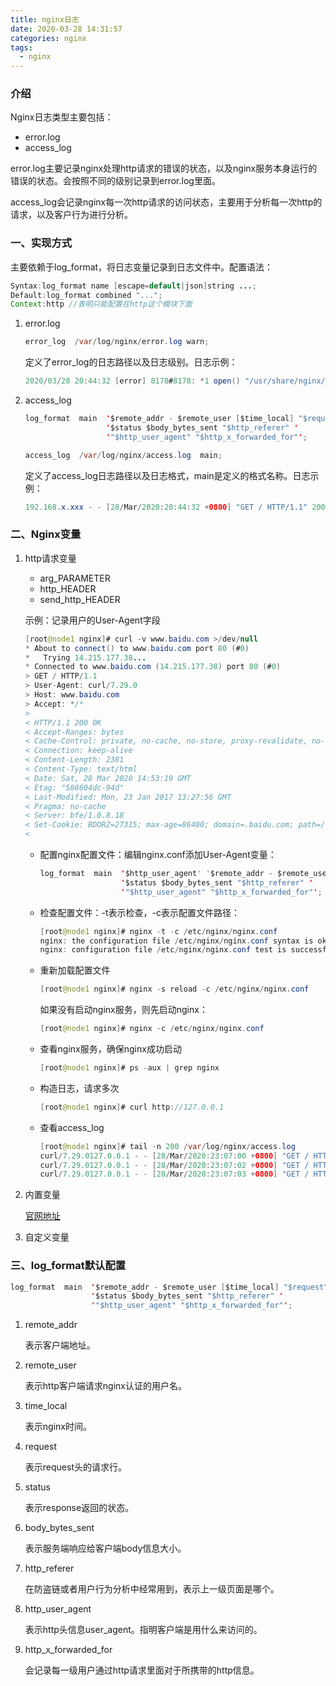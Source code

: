 ```yaml
---
title: nginx日志
date: 2020-03-28 14:31:57
categories: nginx
tags:
  - nginx
---
```


### 介绍

Nginx日志类型主要包括：

- error.log
- access_log

error.log主要记录nginx处理http请求的错误的状态，以及nginx服务本身运行的错误的状态。会按照不同的级别记录到error.log里面。

access_log会记录nginx每一次http请求的访问状态，主要用于分析每一次http的请求，以及客户行为进行分析。

<!-- more -->

### 一、实现方式

主要依赖于log_format，将日志变量记录到日志文件中。配置语法：

~~~java
Syntax:log_format name [escape=default|json]string ...;
Default:log_format combined "...";
Context:http //表明只能配置在http这个模块下面
~~~

1. error.log

   ~~~java
   error_log  /var/log/nginx/error.log warn;
   ~~~

   定义了error_log的日志路径以及日志级别。日志示例：

   ~~~java
   2020/03/28 20:44:32 [error] 8178#8178: *1 open() "/usr/share/nginx/html/favicon.ico" failed (2: No such file or directory), client: 192.168.x.xxx, server: localhost, request: "GET /favicon.ico HTTP/1.1", host: "192.168.1.104", referrer: "http://192.168.1.104/"
   ~~~

2. access_log

   ~~~java
   log_format  main  '$remote_addr - $remote_user [$time_local] "$request" '
                     '$status $body_bytes_sent "$http_referer" '
                     '"$http_user_agent" "$http_x_forwarded_for"';
   
   access_log  /var/log/nginx/access.log  main;
   ~~~

   定义了access_log日志路径以及日志格式，main是定义的格式名称。日志示例：

   ~~~java
   192.168.x.xxx - - [28/Mar/2020:20:44:32 +0800] "GET / HTTP/1.1" 200 612 "-" "Mozilla/5.0 (Windows NT 10.0; WOW64) AppleWebKit/537.36 (KHTML, like Gecko) Chrome/75.0.3770.100 Safari/537.36" "-"
   ~~~

### 二、Nginx变量

1. http请求变量

   - arg_PARAMETER
   - http_HEADER
   - send_http_HEADER

   示例：记录用户的User-Agent字段

   ~~~java
   [root@node1 nginx]# curl -v www.baidu.com >/dev/null
   * About to connect() to www.baidu.com port 80 (#0)
   *   Trying 14.215.177.38...
   * Connected to www.baidu.com (14.215.177.38) port 80 (#0)
   > GET / HTTP/1.1
   > User-Agent: curl/7.29.0
   > Host: www.baidu.com
   > Accept: */*
   > 
   < HTTP/1.1 200 OK
   < Accept-Ranges: bytes
   < Cache-Control: private, no-cache, no-store, proxy-revalidate, no-transform
   < Connection: keep-alive
   < Content-Length: 2381
   < Content-Type: text/html
   < Date: Sat, 28 Mar 2020 14:53:19 GMT
   < Etag: "588604dc-94d"
   < Last-Modified: Mon, 23 Jan 2017 13:27:56 GMT
   < Pragma: no-cache
   < Server: bfe/1.0.8.18
   < Set-Cookie: BDORZ=27315; max-age=86400; domain=.baidu.com; path=/
   < 
   ~~~

   - 配置nginx配置文件：编辑nginx.conf添加User-Agent变量：

     ~~~java
     log_format  main  '$http_user_agent' '$remote_addr - $remote_user [$time_local] 				  "$request" '
                       '$status $body_bytes_sent "$http_referer" '
                       '"$http_user_agent" "$http_x_forwarded_for"';
     ~~~

   - 检查配置文件：-t表示检查，-c表示配置文件路径：

     ~~~java
     [root@node1 nginx]# nginx -t -c /etc/nginx/nginx.conf 
     nginx: the configuration file /etc/nginx/nginx.conf syntax is ok
     nginx: configuration file /etc/nginx/nginx.conf test is successful
     ~~~

   - 重新加载配置文件

     ~~~java
     [root@node1 nginx]# nginx -s reload -c /etc/nginx/nginx.conf 
     ~~~

     如果没有启动nginx服务，则先启动nginx：

     ~~~java
     [root@node1 nginx]# nginx -c /etc/nginx/nginx.conf 
     ~~~

   - 查看nginx服务，确保nginx成功启动

     ~~~java
     [root@node1 nginx]# ps -aux | grep nginx
     ~~~

   - 构造日志，请求多次

     ~~~java
     [root@node1 nginx]# curl http://127.0.0.1
     ~~~

   - 查看access_log

     ~~~java
     [root@node1 nginx]# tail -n 200 /var/log/nginx/access.log
     curl/7.29.0127.0.0.1 - - [28/Mar/2020:23:07:00 +0800] "GET / HTTP/1.1" 200 612 "-" "curl/7.29.0" "-"
     curl/7.29.0127.0.0.1 - - [28/Mar/2020:23:07:02 +0800] "GET / HTTP/1.1" 200 612 "-" "curl/7.29.0" "-"
     curl/7.29.0127.0.0.1 - - [28/Mar/2020:23:07:03 +0800] "GET / HTTP/1.1" 200 612 "-" "curl/7.29.0" "-"
     ~~~

2. 内置变量

   [官网地址](http://nginx.org/en/docs/syslog.html )

3. 自定义变量

### 三、log_format默认配置

~~~java
log_format  main  '$remote_addr - $remote_user [$time_local] "$request" '
                  '$status $body_bytes_sent "$http_referer" '
                  '"$http_user_agent" "$http_x_forwarded_for"';
~~~

1. remote_addr

   表示客户端地址。

2. remote_user

   表示http客户端请求nginx认证的用户名。

3. time_local

   表示nginx时间。

4. request

   表示request头的请求行。

5. status

   表示response返回的状态。

6. body_bytes_sent

   表示服务端响应给客户端body信息大小。

7. http_referer

   在防盗链或者用户行为分析中经常用到，表示上一级页面是哪个。

8. http_user_agent

   表示http头信息user_agent。指明客户端是用什么来访问的。

9. http_x_forwarded_for

   会记录每一级用户通过http请求里面对于所携带的http信息。


